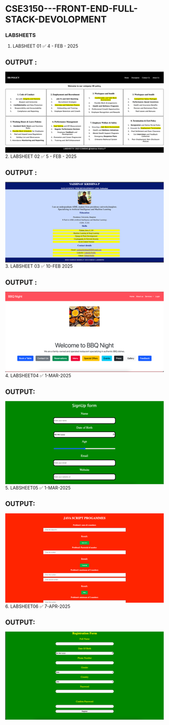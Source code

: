 # CSE3150---FRONT-END-FULL-STACK-DEVOLOPMENT
### LABSHEETS 
1. LABSHEET 01 ✅ 4 - FEB - 2025
## OUTPUT :
![](LABSHEET01/LABSHEET01.png)
2. LABSHEET 02 ✅ 5 - FEB - 2025
## OUTPUT :
![](LABSHEET02/Output.png)
3. LABSHEET 03 ✅ 10-FEB 2025
## OUTPUT :
![](LABSHEET03/image.png)
4. LABSHEET04 ✅ 1-MAR-2025
## OUTPUT: 
![](LABSHEET04.png)
5. LABSHEET05 ✅ 1-MAR-2025
## OUTPUT: 
![](LABSHEET05/LABSHEET05.png)
6. LABSHEET06 ✅ 7-APR-2025
## OUTPUT: 
![](LABSHEET06/output.png)

